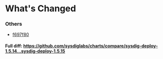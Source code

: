 # What's Changed

### Others
- [f697f80](https://github.com/sysdiglabs/charts/commit/f697f806dcde52c9c84c86b32cc832da4e477878)

#### Full diff: https://github.com/sysdiglabs/charts/compare/sysdig-deploy-1.5.14...sysdig-deploy-1.5.15

